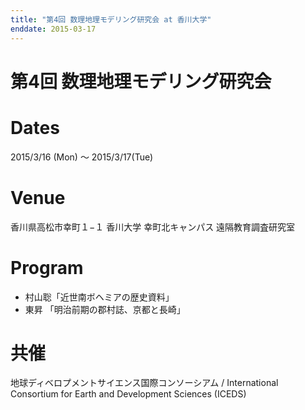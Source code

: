 ```yaml
---
title: "第4回 数理地理モデリング研究会 at 香川大学"
enddate: 2015-03-17
---
```


# 第4回 数理地理モデリング研究会 


# Dates
2015/3/16 (Mon) 〜 2015/3/17(Tue)

# Venue
香川県高松市幸町１−１ 香川大学 幸町北キャンパス 遠隔教育調査研究室

# Program
- 村山聡「近世南ボヘミアの歴史資料」
- 東昇 「明治前期の郡村誌、京都と長崎」

# 共催
地球ディベロプメントサイエンス国際コンソーシアム / International Consortium for Earth and Development Sciences (ICEDS)

